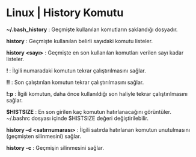 # Linux | History Komutu

**~/.bash_history** : Geçmişte kullanılan komutların saklandığı dosyadır.

**history** : Geçmişte kullanılan belirli sayıdaki komutu listeler.

**history <sayı>** : Geçmişte en son kullanılan komutları verilen sayı kadar listeler.

**! <numara>** : İlgili numaradaki komutun tekrar çalıştırılmasını sağlar.

**!!** : Son çalıştırılan komutun tekrar çalıştırılmasını sağlar.
  
**!<komut>:p** : İlgili komutun, daha önce kullanıldığı son haliyle tekrar çalıştırılmasını sağlar.

**$HISTSIZE** : En son girilen kaç komutun hatırlanacağını görüntüler. ~/.bashrc dosyası içinde $HISTSIZE değeri değiştirilebilir.
  
**history –d <satırnumarası>** : İlgili satırda hatırlanan komutun unutulmasını (geçmişten silinmesini) sağlar.
  
**history -c** : Geçmişin silinmesini sağlar.
